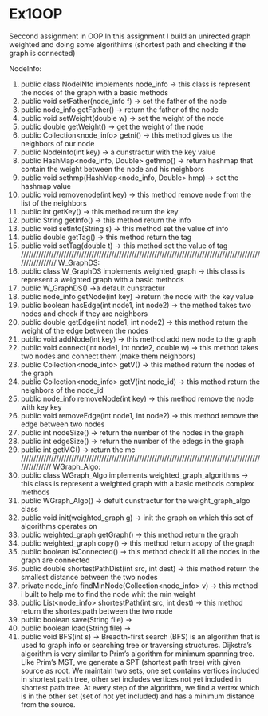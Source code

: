# Ex1OOP
Seccond assignment in OOP 
In this assignment I build an unirected graph weighted and doing some algorithims (shortest path and checking if the graph is connected)

NodeInfo:
1) public class NodeINfo implements node_info  -> this class is represent the nodes of the graph with a basic methods
2) public void setFather(node_info f) -> set the father of the node
3) public node_info getFather()  -> return the father of the node
4) public void setWeight(double w)  ->  set the weight of the node
5) public double getWeight()  -> get the weight of the node
6) public Collection<node_info> getni()  -> this method gives us the neighbors of our node
7) public NodeInfo(int key)  -> a cunstractur with the key value 
8) public HashMap<node_info, Double> gethmp()  -> return  hashmap that contain the weight between the node and his neighbors
9) public void sethmp(HashMap<node_info, Double> hmp)  -> set the hashmap value
10) public void removenode(int key)  -> this method remove node from the list of the neighbors
11) public int getKey()  -> this method return the key
12) public String getInfo()  -> this method return the info
13) public void setInfo(String s)  -> this method set the value of info
14) public double getTag()  -> this method return the tag
15) public void setTag(double t)  -> this method set the value of tag
/////////////////////////////////////////////////////////////////////////////////////////////////////////////
W_GraphDS:
1) public class W_GraphDS implements weighted_graph -> this class is represent a weighted graph with a basic methods
2) public W_GraphDS() ->a default  cunstractur 
3) public node_info getNode(int key) ->return the node with the key value
4) public boolean hasEdge(int node1, int node2) -> the method takes two nodes and check if they are neighbors
5) public double getEdge(int node1, int node2) -> this method return the weight of the edge between the nodes 
6) public void addNode(int key) -> this method add new node to the graph
7) public void connect(int node1, int node2, double w) -> this method takes two nodes and connect them (make them neighbors)
8) public Collection<node_info> getV() -> this method return the nodes of the graph
9) public Collection<node_info> getV(int node_id) -> this method return the neighbors of the node_id
10) public node_info removeNode(int key) -> this method remove the node with key key 
11) public void removeEdge(int node1, int node2) -> this method remove the edge between two nodes
12) public int nodeSize() ->  return the number of the nodes in the graph
13) public int edgeSize() -> return the number of the edegs in the graph
14) public int getMC() -> return the mc
///////////////////////////////////////////////////////////////////////////////////////////////////////////
WGraph_Algo:
1) public class WGraph_Algo implements weighted_graph_algorithms -> this class is represent a weighted graph with a basic methods complex methods
2) public WGraph_Algo() -> defult cunstractur for the weight_graph_algo class
3) public void init(weighted_graph g) -> init the graph on which this set of algorithms operates on
4) public weighted_graph getGraph() ->  this method return the graph 
5) public weighted_graph copy() ->  this method return acopy of the graph
6) public boolean isConnected() ->  this method check if all the nodes in the graph are connected
7) public double shortestPathDist(int src, int dest) ->  this method return the smallest distance between the two nodes
8) private node_info findMinNode(Collection<node_info> v) ->  this method i built to help me to find the node whit the min weight
9) public List<node_info> shortestPath(int src, int dest) -> this method return the shortestpath between the two node
10) public boolean save(String file) -> 
11) public boolean load(String file) -> 
12) public void BFS(int s) ->  Breadth-first search (BFS) is an algorithm that is used to graph info or searching tree or traversing structures.
Dijkstra’s algorithm is very similar to Prim’s algorithm for minimum spanning tree. 
Like Prim’s MST, we generate a SPT (shortest path tree) with given source as root. We maintain two sets,
 one set contains vertices included in shortest path tree, other set includes vertices not yet included in shortest path tree. 
At every step of the algorithm, we find a vertex which is in the other set (set of not yet included) and has a minimum distance from the source.
